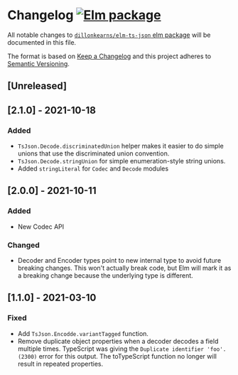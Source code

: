 # Changelog [![Elm package](https://img.shields.io/elm-package/v/dillonkearns/elm-ts-json.svg)](https://package.elm-lang.org/packages/dillonkearns/elm-ts-json/latest/)

All notable changes to
[`dillonkearns/elm-ts-json` elm package](http://package.elm-lang.org/packages/dillonkearns/elm-ts-json/latest)
will be documented in this file.

The format is based on [Keep a Changelog](http://keepachangelog.com/en/1.0.0/)
and this project adheres to [Semantic Versioning](http://semver.org/spec/v2.0.0.html).

## [Unreleased]

## [2.1.0] - 2021-10-18

### Added

- `TsJson.Decode.discriminatedUnion` helper makes it easier to do simple unions
  that use the discriminated union convention.
- `TsJson.Decode.stringUnion` for simple enumeration-style string unions.
- Added `stringLiteral` for `Codec` and `Decode` modules

## [2.0.0] - 2021-10-11

### Added

- New Codec API

### Changed

- Decoder and Encoder types point to new internal type to avoid future breaking
  changes. This won't actually break code, but Elm will mark it as a breaking
  change because the underlying type is different.

## [1.1.0] - 2021-03-10

### Fixed

- Add `TsJson.Encodde.variantTagged` function.
- Remove duplicate object properties when a decoder decodes a field multiple times. TypeScript was giving the `Duplicate identifier 'foo'.(2300)` error for this output. The toTypeScript function no longer will result in repeated properties.
